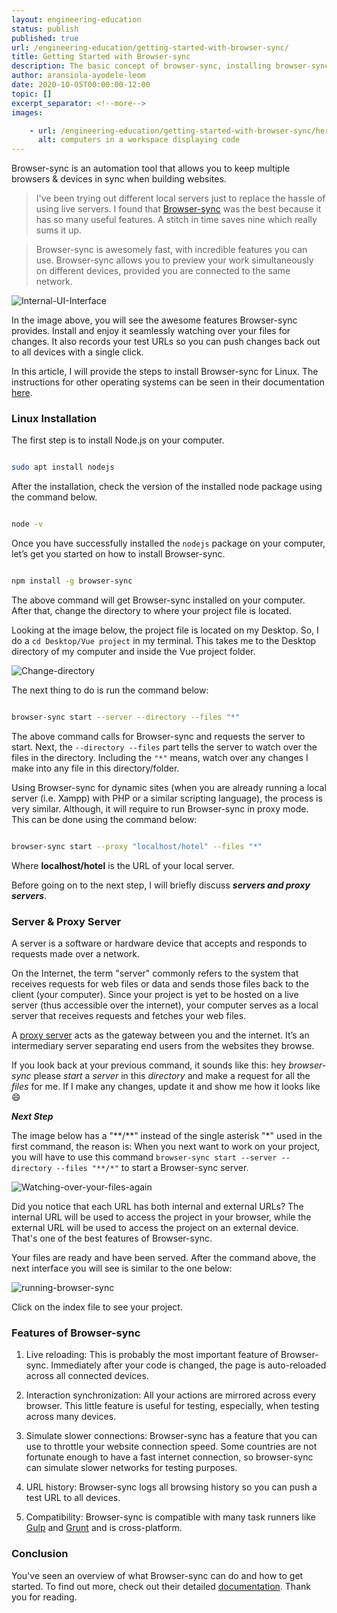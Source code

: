 ```yaml
---
layout: engineering-education
status: publish
published: true
url: /engineering-education/getting-started-with-browser-sync/
title: Getting Started with Browser-sync
description: The basic concept of browser-sync, installing browser-sync and using it serve your files while building a website project
author: aransiola-ayodele-leom
date: 2020-10-05T00:00:00-12:00
topic: []
excerpt_separator: <!--more-->
images:

    - url: /engineering-education/getting-started-with-browser-sync/hero.jpg
      alt: computers in a workspace displaying code
---
```

Browser-sync is an automation tool that allows you to keep multiple browsers & devices in sync when building websites.

>I've been trying out different local servers just to replace the hassle of using live servers. I found that [Browser-sync](https://www.browsersync.io/) was the best because it has so many useful features. A stitch in time saves nine which really sums it up.

>Browser-sync is awesomely fast, with incredible features you can use. Browser-sync allows you to preview your work simultaneously on different devices, provided you are connected to the same network.

![Internal-UI-Interface](/engineering-education/getting-started-with-browser-sync/browsersync-dashboard.png)

In the image above, you will see the awesome features Browser-sync provides. Install and enjoy it seamlessly watching over your files for changes. It also records your test URLs so you can push changes back out to all devices with a single click.

In this article, I will provide the steps to install Browser-sync for Linux. The instructions for other operating systems can be seen in their documentation [here](https://www.browsersync.io/docs).

### Linux Installation
The first step is to install Node.js on your computer.

```bash

sudo apt install nodejs

```

After the installation, check the version of the installed node package using the command below.

```bash

node -v

```

Once you have successfully installed the `nodejs` package on your computer, let’s get you started on how to install Browser-sync.

```bash

npm install -g browser-sync

```

The above command will get Browser-sync installed on your computer. After that, change the directory to where your project file is located.

Looking at the image below, the project file is located on my Desktop. So, I do a `cd Desktop/Vue project` in my terminal. This takes me to the Desktop directory of my computer and inside the Vue project folder.

![Change-directory](/engineering-education/getting-started-with-browser-sync/cd.png)


The next thing to do is run the command below:

```bash

browser-sync start --server --directory --files "*"

```

The above command calls for Browser-sync and requests the server to start. Next, the `--directory --files` part tells the server to watch over the files in the directory. Including the `"*"` means, watch over any changes I make into any file in this directory/folder.

Using Browser-sync for dynamic sites (when you are already running a local server (i.e. Xampp) with PHP or a similar scripting language), the process is very similar. Although, it will require to run Browser-sync in proxy mode. This can be done using the command below:

```bash

browser-sync start --proxy "localhost/hotel" --files "*"

```

Where **localhost/hotel** is the URL of your local server.

Before going on to the next step, I will briefly discuss ***servers and proxy servers***.

### Server & Proxy Server
A server is a software or hardware device that accepts and responds to requests made over a network.

On the Internet, the term "server" commonly refers to the system that receives requests for web files or data and sends those files back to the client (your computer). Since your project is yet to be hosted on a live server (thus accessible over the internet), your computer serves as a local server that receives requests and fetches your web files.

A [proxy server](https://www.varonis.com/blog/what-is-a-proxy-server/) acts as the gateway between you and the internet. It’s an intermediary server separating end users from the websites they browse.

If you look back at your previous command, it sounds like this: hey *browser-sync* please *start* a *server* in this *directory* and make a request for all the *files* for me. If I make any changes, update it and show me how it looks like :smile:

***Next Step***

The image below has a "\*\*/*\*" instead of the single asterisk "\*" used in the first command, the reason is: When you next want to work on your project, you will have to use this command `browser-sync start --server --directory --files "**/*"` to start a Browser-sync server.

![Watching-over-your-files-again](/engineering-education/getting-started-with-browser-sync/watching-files.png)

Did you notice that each URL has both internal and external URLs? The internal URL will be used to access the project in your browser, while the external URL will be used to access the project on an external device. That's one of the best features of Browser-sync.

Your files are ready and have been served. After the command above, the next interface you will see is similar to the one below:

![running-browser-sync](/engineering-education/getting-started-with-browser-sync/final-interface.png)

Click on the index file to see your project.

### Features of Browser-sync
1. Live reloading: This is probably the most important feature of Browser-sync. Immediately after your code is changed, the page is auto-reloaded across all connected devices.

2. Interaction synchronization: All your actions are mirrored across every browser. This little feature is useful for testing, especially, when testing across many devices.

3. Simulate slower connections: Browser-sync has a feature that you can use to throttle your website connection speed. Some countries are not fortunate enough to have a fast internet connection, so browser-sync can simulate slower networks for testing purposes.

4. URL history: Browser-sync logs all browsing history so you can push a test URL to all devices.

5. Compatibility: Browser-sync is compatible with many task runners like [Gulp](https://browsersync.io/docs/gulp) and [Grunt](https://browsersync.io/docs/grunt) and is cross-platform.

### Conclusion
You've seen an overview of what Browser-sync can do and how to get started. To find out more, check out their detailed [documentation](https://www.browsersync.io/docs). Thank you for reading.
